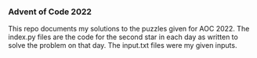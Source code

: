 ### Advent of Code 2022

This repo documents my solutions to the puzzles given for AOC 2022.
The index.py files are the code for the second star in each day as written to solve the problem on that day. 
The input.txt files were my given inputs.
